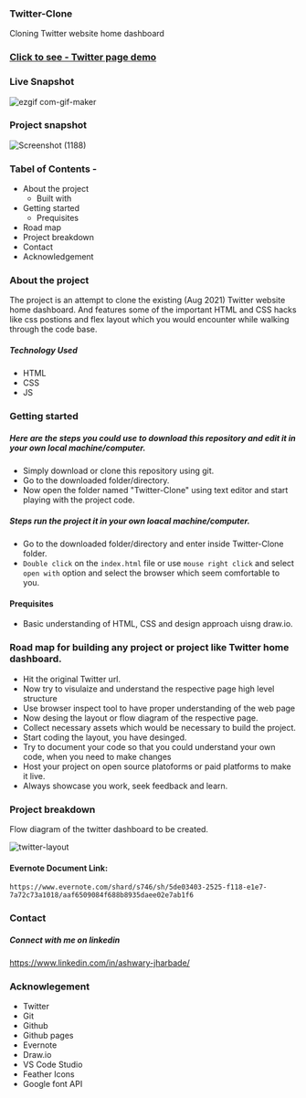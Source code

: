 ### Twitter-Clone
Cloning Twitter website home dashboard

### [Click to see - Twitter page demo](https://ashwary-jharbade.github.io/Twitter-Clone/)

### Live Snapshot

![ezgif com-gif-maker](https://user-images.githubusercontent.com/55127977/131227197-44b93d29-a403-4738-a4d3-d57dd7aa7b2b.gif)

### Project snapshot
![Screenshot (1188)](https://user-images.githubusercontent.com/55127977/130203534-74fbbcf8-418c-4827-821a-5fa74bd70ec1.png)

### Tabel of Contents -
- About the project
  - Built with
- Getting started
  - Prequisites
- Road map
- Project breakdown
- Contact
- Acknowledgement

### About the project
The project is an attempt to clone the existing (Aug 2021) Twitter website home dashboard. And features some of the important HTML and CSS hacks like css postions and flex layout which you would encounter while walking through the code base. 

##### Technology Used
- HTML
- CSS
- JS

### Getting started
##### Here are the steps you could use to download this repository and edit it in your own local machine/computer.
- Simply download or clone this repository using git.
- Go to the downloaded folder/directory.
- Now open the folder named "Twitter-Clone" using text editor and start playing with the project code.

##### Steps run the project it in your own loacal machine/computer.
- Go to the downloaded folder/directory and enter inside Twitter-Clone folder.
- `Double click` on the `index.html` file or use `mouse right click` and select `open with` option and select the browser which seem comfortable to you.

#### Prequisites
- Basic understanding of HTML, CSS and design approach uisng draw.io.

### Road map for building any project or project like Twitter home dashboard.
- Hit the original Twitter url.
- Now try to visulaize and understand the respective page high level structure
- Use browser inspect tool to have proper understanding of the web page
- Now desing the layout or flow diagram of the respective page.
- Collect necessary assets which would be necessary to build the project.
- Start coding the layout, you have desinged.
- Try to document your code so that you could understand your own code, when you need to make changes
- Host your project on open source platoforms or paid platforms to make it live.
- Always showcase you work, seek feedback and learn.

### Project breakdown
Flow diagram of the twitter dashboard to be created. 

![twitter-layout](https://user-images.githubusercontent.com/55127977/129687395-8460bb27-b021-42eb-aafb-e25bfafcdc18.png)

#### Evernote Document Link:
```
https://www.evernote.com/shard/s746/sh/5de03403-2525-f118-e1e7-7a72c73a1018/aaf6509084f688b8935daee02e7ab1f6
```

### Contact

##### Connect with me on linkedin
https://www.linkedin.com/in/ashwary-jharbade/

### Acknowlegement
- Twitter
- Git
- Github
- Github pages
- Evernote
- Draw.io
- VS Code Studio
- Feather Icons
- Google font API







